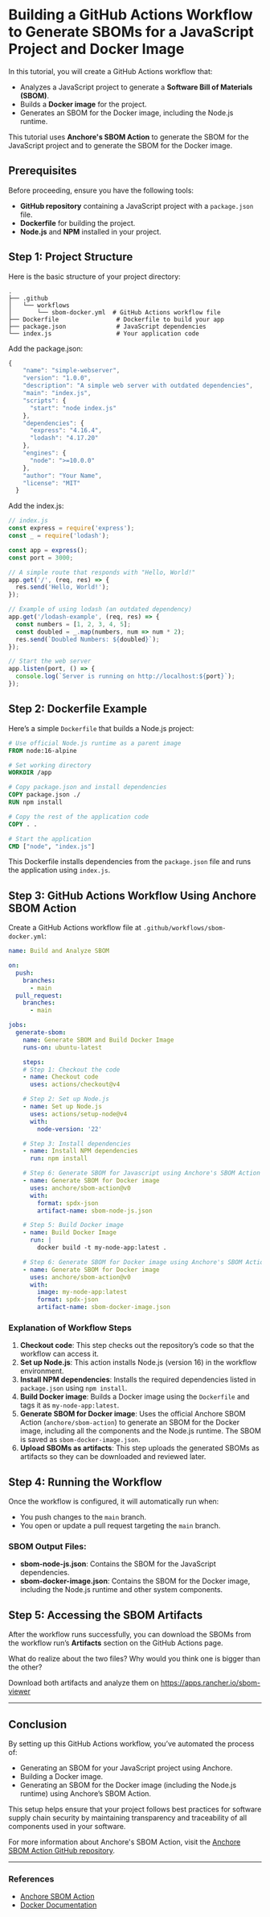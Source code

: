 # Building a GitHub Actions Workflow to Generate SBOMs for a JavaScript Project and Docker Image

In this tutorial, you will create a GitHub Actions workflow that:
- Analyzes a JavaScript project to generate a **Software Bill of Materials (SBOM)**.
- Builds a **Docker image** for the project.
- Generates an SBOM for the Docker image, including the Node.js runtime.

This tutorial uses **Anchore's SBOM Action** to generate the SBOM for the JavaScript project and to generate the SBOM for the Docker image.

## Prerequisites

Before proceeding, ensure you have the following tools:
- **GitHub repository** containing a JavaScript project with a `package.json` file.
- **Dockerfile** for building the project.
- **Node.js** and **NPM** installed in your project.

## Step 1: Project Structure

Here is the basic structure of your project directory:

```
.
├── .github
│   └── workflows
│       └── sbom-docker.yml  # GitHub Actions workflow file
├── Dockerfile                # Dockerfile to build your app
├── package.json              # JavaScript dependencies
└── index.js                  # Your application code
```

Add the package.json:

```js
{
    "name": "simple-webserver",
    "version": "1.0.0",
    "description": "A simple web server with outdated dependencies",
    "main": "index.js",
    "scripts": {
      "start": "node index.js"
    },
    "dependencies": {
      "express": "4.16.4",
      "lodash": "4.17.20"
    },
    "engines": {
      "node": ">=10.0.0"
    },
    "author": "Your Name",
    "license": "MIT"
  }
```

Add the index.js:

```js
// index.js
const express = require('express');
const _ = require('lodash');

const app = express();
const port = 3000;

// A simple route that responds with "Hello, World!"
app.get('/', (req, res) => {
  res.send('Hello, World!');
});

// Example of using lodash (an outdated dependency)
app.get('/lodash-example', (req, res) => {
  const numbers = [1, 2, 3, 4, 5];
  const doubled = _.map(numbers, num => num * 2);
  res.send(`Doubled Numbers: ${doubled}`);
});

// Start the web server
app.listen(port, () => {
  console.log(`Server is running on http://localhost:${port}`);
});
```

## Step 2: Dockerfile Example

Here’s a simple `Dockerfile` that builds a Node.js project:

```Dockerfile
# Use official Node.js runtime as a parent image
FROM node:16-alpine

# Set working directory
WORKDIR /app

# Copy package.json and install dependencies
COPY package.json ./
RUN npm install

# Copy the rest of the application code
COPY . .

# Start the application
CMD ["node", "index.js"]
```

This Dockerfile installs dependencies from the `package.json` file and runs the application using `index.js`.

## Step 3: GitHub Actions Workflow Using Anchore SBOM Action

Create a GitHub Actions workflow file at `.github/workflows/sbom-docker.yml`:

```yaml
name: Build and Analyze SBOM

on:
  push:
    branches:
      - main
  pull_request:
    branches:
      - main

jobs:
  generate-sbom:
    name: Generate SBOM and Build Docker Image
    runs-on: ubuntu-latest

    steps:
    # Step 1: Checkout the code
    - name: Checkout code
      uses: actions/checkout@v4

    # Step 2: Set up Node.js
    - name: Set up Node.js
      uses: actions/setup-node@v4
      with:
        node-version: '22'

    # Step 3: Install dependencies
    - name: Install NPM dependencies
      run: npm install

    # Step 6: Generate SBOM for Javascript using Anchore's SBOM Action
    - name: Generate SBOM for Docker image
      uses: anchore/sbom-action@v0
      with:
        format: spdx-json
        artifact-name: sbom-node-js.json

    # Step 5: Build Docker image
    - name: Build Docker Image
      run: |
        docker build -t my-node-app:latest .

    # Step 6: Generate SBOM for Docker image using Anchore's SBOM Action
    - name: Generate SBOM for Docker image
      uses: anchore/sbom-action@v0
      with:
        image: my-node-app:latest
        format: spdx-json
        artifact-name: sbom-docker-image.json
```

### **Explanation of Workflow Steps**

1. **Checkout code**: This step checks out the repository’s code so that the workflow can access it.
2. **Set up Node.js**: This action installs Node.js (version 16) in the workflow environment.
3. **Install NPM dependencies**: Installs the required dependencies listed in `package.json` using `npm install`.
4. **Build Docker image**: Builds a Docker image using the `Dockerfile` and tags it as `my-node-app:latest`.
5. **Generate SBOM for Docker image**: Uses the official Anchore SBOM Action (`anchore/sbom-action`) to generate an SBOM for the Docker image, including all the components and the Node.js runtime. The SBOM is saved as `sbom-docker-image.json`.
6. **Upload SBOMs as artifacts**: This step uploads the generated SBOMs as artifacts so they can be downloaded and reviewed later.

## Step 4: Running the Workflow

Once the workflow is configured, it will automatically run when:
- You push changes to the `main` branch.
- You open or update a pull request targeting the `main` branch.

### SBOM Output Files:
- **sbom-node-js.json**: Contains the SBOM for the JavaScript dependencies.
- **sbom-docker-image.json**: Contains the SBOM for the Docker image, including the Node.js runtime and other system components.

## Step 5: Accessing the SBOM Artifacts

After the workflow runs successfully, you can download the SBOMs from the workflow run’s **Artifacts** section on the GitHub Actions page.

What do realize about the two files? Why would you think one is bigger than the other?

Download both artifacts and analyze them on  https://apps.rancher.io/sbom-viewer

---

## Conclusion

By setting up this GitHub Actions workflow, you’ve automated the process of:
- Generating an SBOM for your JavaScript project using Anchore.
- Building a Docker image.
- Generating an SBOM for the Docker image (including the Node.js runtime) using Anchore’s SBOM Action.

This setup helps ensure that your project follows best practices for software supply chain security by maintaining transparency and traceability of all components used in your software.

For more information about Anchore's SBOM Action, visit the [Anchore SBOM Action GitHub repository](https://github.com/anchore/sbom-action).

---

### References
- [Anchore SBOM Action](https://github.com/anchore/sbom-action)
- [Docker Documentation](https://docs.docker.com/)
